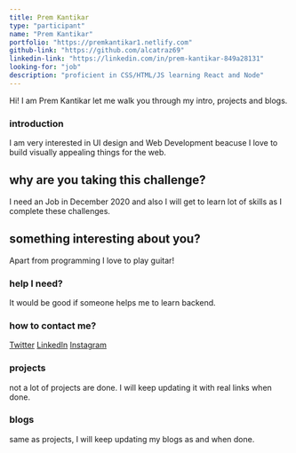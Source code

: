 ```yaml
---
title: Prem Kantikar
type: "participant"
name: "Prem Kantikar"
portfolio: "https://premkantikar1.netlify.com"
github-link: "https://github.com/alcatraz69"
linkedin-link: "https://linkedin.com/in/prem-kantikar-849a28131"
looking-for: "job"
description: "proficient in CSS/HTML/JS learning React and Node"
---
```


Hi! I am Prem Kantikar let me walk you through my intro, projects and blogs.

### introduction

I am very interested in UI design and Web Development beacuse I love to build visually appealing things for the web.

## why are you taking this challenge?

I need an Job in December 2020 and also I will get to learn lot of skills as I complete these challenges.

## something interesting about you?

Apart from programming I love to play guitar!

### help I need?

It would be good if someone helps me to learn backend.

### how to contact me?

[Twitter](https://twitter.com/prem_kantikar_)
[LinkedIn](https://linkedin.com/in/prem-kantikar-849a28131)
[Instagram](https://www.instagram.com/premkantikar/)

### projects

not a lot of projects are done. I will keep updating it with real links when done.

### blogs

same as projects, I will keep updating my blogs as and when done.

